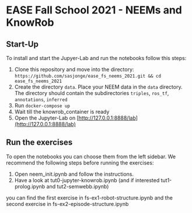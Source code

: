 # EASE Fall School 2021 - NEEMs and KnowRob

## Start-Up

To install and start the Jupyer-Lab and run the notebooks follow this steps:

1. Clone this repository and move into the directory: `https://github.com/sasjonge/ease_fs_neems_2021.git && cd ease_fs_neems_2021`
2. Create the directory `data`. Place your NEEM data in the `data` directory. The directory should contain the subdirectories `triples`, `ros_tf`, `annotations`, `inferred`
3. Run `docker-compose up`
4. Wait till the knowrob_container is ready
5. Open the Jupyter-Lab on [http://127.0.0.1:8888/lab](http://127.0.0.1:8888/lab)

## Run the exercises

To open the notebooks you can choose them from the left sidebar. We recommend the following steps before running the exercises:

1. Open neem_init.ipynb and follow the instructions.
2. Have a look at tut0-jupyter-knowrob.ipynb (and if interested tut1-prolog.ipynb and tut2-semwebb.ipynb)

you can find the first exercise in fs-ex1-robot-structure.ipynb  and the second exercise in fs-ex2-episode-structure.ipynb

